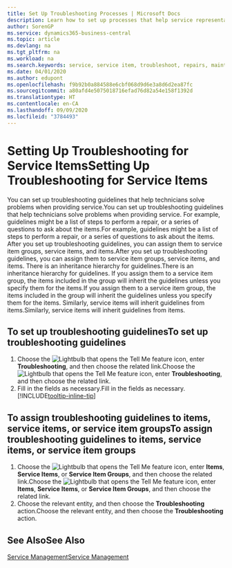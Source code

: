 ```yaml
---
title: Set Up Troubleshooting Processes | Microsoft Docs
description: Learn how to set up processes that help service representatives identify and resolve issues with service items.
author: SorenGP
ms.service: dynamics365-business-central
ms.topic: article
ms.devlang: na
ms.tgt_pltfrm: na
ms.workload: na
ms.search.keywords: service, service item, troubleshoot, repairs, maintenance
ms.date: 04/01/2020
ms.author: edupont
ms.openlocfilehash: f9b92b0a884588e6cbf068d9d6e3a8d6d2ea87fc
ms.sourcegitcommit: a80afd4e5075018716efad76d82a54e158f1392d
ms.translationtype: HT
ms.contentlocale: en-CA
ms.lasthandoff: 09/09/2020
ms.locfileid: "3784493"
---
```

# <a name="setting-up-troubleshooting-for-service-items"></a><span data-ttu-id="f8875-103">Setting Up Troubleshooting for Service Items</span><span class="sxs-lookup"><span data-stu-id="f8875-103">Setting Up Troubleshooting for Service Items</span></span>
<span data-ttu-id="f8875-104">You can set up troubleshooting guidelines that help technicians solve problems when providing service.</span><span class="sxs-lookup"><span data-stu-id="f8875-104">You can set up troubleshooting guidelines that help technicians solve problems when providing service.</span></span> <span data-ttu-id="f8875-105">For example, guidelines might be a list of steps to perform a repair, or a series of questions to ask about the items.</span><span class="sxs-lookup"><span data-stu-id="f8875-105">For example, guidelines might be a list of steps to perform a repair, or a series of questions to ask about the items.</span></span> <span data-ttu-id="f8875-106">After you set up troubleshooting guidelines, you can assign them to service item groups, service items, and items.</span><span class="sxs-lookup"><span data-stu-id="f8875-106">After you set up troubleshooting guidelines, you can assign them to service item groups, service items, and items.</span></span> <span data-ttu-id="f8875-107">There is an inheritance hierarchy for guidelines.</span><span class="sxs-lookup"><span data-stu-id="f8875-107">There is an inheritance hierarchy for guidelines.</span></span> <span data-ttu-id="f8875-108">If you assign them to a service item group, the items included in the group will inherit the guidelines unless you specify them for the items.</span><span class="sxs-lookup"><span data-stu-id="f8875-108">If you assign them to a service item group, the items included in the group will inherit the guidelines unless you specify them for the items.</span></span> <span data-ttu-id="f8875-109">Similarly, service items will inherit guidelines from items.</span><span class="sxs-lookup"><span data-stu-id="f8875-109">Similarly, service items will inherit guidelines from items.</span></span>  

## <a name="to-set-up-troubleshooting-guidelines"></a><span data-ttu-id="f8875-110">To set up troubleshooting guidelines</span><span class="sxs-lookup"><span data-stu-id="f8875-110">To set up troubleshooting guidelines</span></span>
1. <span data-ttu-id="f8875-111">Choose the ![Lightbulb that opens the Tell Me feature](media/ui-search/search_small.png "Tell me what you want to do") icon, enter **Troubleshooting**, and then choose the related link.</span><span class="sxs-lookup"><span data-stu-id="f8875-111">Choose the ![Lightbulb that opens the Tell Me feature](media/ui-search/search_small.png "Tell me what you want to do") icon, enter **Troubleshooting**, and then choose the related link.</span></span>  
2. <span data-ttu-id="f8875-112">Fill in the fields as necessary.</span><span class="sxs-lookup"><span data-stu-id="f8875-112">Fill in the fields as necessary.</span></span> [!INCLUDE[tooltip-inline-tip](includes/tooltip-inline-tip_md.md)]  

## <a name="to-assign-troubleshooting-guidelines-to-items-service-items-or-service-item-groups"></a><span data-ttu-id="f8875-113">To assign troubleshooting guidelines to items, service items, or service item groups</span><span class="sxs-lookup"><span data-stu-id="f8875-113">To assign troubleshooting guidelines to items, service items, or service item groups</span></span>
1. <span data-ttu-id="f8875-114">Choose the ![Lightbulb that opens the Tell Me feature](media/ui-search/search_small.png "Tell me what you want to do") icon, enter **Items**, **Service Items**, or **Service Item Groups**, and then choose the related link.</span><span class="sxs-lookup"><span data-stu-id="f8875-114">Choose the ![Lightbulb that opens the Tell Me feature](media/ui-search/search_small.png "Tell me what you want to do") icon, enter **Items**, **Service Items**, or **Service Item Groups**, and then choose the related link.</span></span>  
2. <span data-ttu-id="f8875-115">Choose the relevant entity, and then choose the **Troubleshooting** action.</span><span class="sxs-lookup"><span data-stu-id="f8875-115">Choose the relevant entity, and then choose the **Troubleshooting** action.</span></span>  

## <a name="see-also"></a><span data-ttu-id="f8875-116">See Also</span><span class="sxs-lookup"><span data-stu-id="f8875-116">See Also</span></span>
[<span data-ttu-id="f8875-117">Service Management</span><span class="sxs-lookup"><span data-stu-id="f8875-117">Service Management</span></span>](service-service.md)